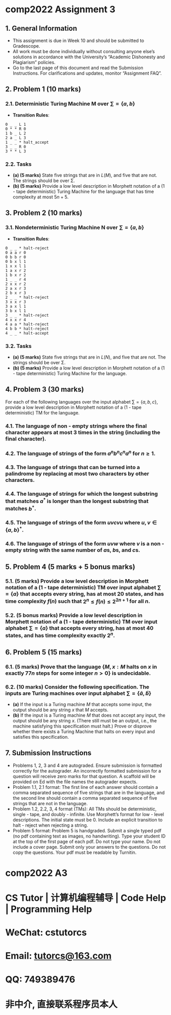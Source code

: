 # comp2022 Assignment 3

## 1. General Information
- This assignment is due in Week 10 and should be submitted to Gradescope.
- All work must be done individually without consulting anyone else’s solutions in accordance with the University’s “Academic Dishonesty and Plagiarism” policies.
- Go to the last page of this document and read the Submission Instructions. For clarifications and updates, monitor “Assignment FAQ”.

## 2. Problem 1 (10 marks)
### 2.1. Deterministic Turing Machine M over $\sum = \{a, b\}$
- **Transition Rules**:
```
0 _ _ L 1
0 * * R 0
1 b _ L 2
2 a _ L 3
1 _ _ * halt_accept
3 _ _ R 0
3 * * L 3
```
### 2.2. Tasks
- **(a) (5 marks)** State five strings that are in $L(M)$, and five that are not. The strings should be over Σ.
- **(b) (5 marks)** Provide a low level description in Morphett notation of a (1 - tape deterministic) Turing Machine for the language that has time complexity at most $5n + 5$.

## 3. Problem 2 (10 marks)
### 3.1. Nondeterministic Turing Machine N over $\sum = \{a, b\}$
- **Transition Rules**:
```
0 _ _ * halt-reject
0 a a r 0
0 b b r 0
0 b x l 1
1 x x l 1
1 a x r 2
1 b x r 2
1 _ _ r 4
2 x x r 2
2 a x r 3
2 b x r 3
2 _ _ * halt-reject
3 x x r 3
3 a x l 1
3 b x l 1
3 _ _ * halt-reject
4 x x r 4
4 a a * halt-reject
4 b b * halt-reject
4 _ _ * halt-accept
```
### 3.2. Tasks
- **(a) (5 marks)** State five strings that are in $L(N)$, and five that are not. The strings should be over Σ.
- **(b) (5 marks)** Provide a low level description in Morphett notation of a (1 - tape deterministic) Turing Machine for the language.

## 4. Problem 3 (30 marks)
For each of the following languages over the input alphabet $\sum = \{a, b, c\}$, provide a low level description in Morphett notation of a (1 - tape deterministic) TM for the language.
### 4.1. The language of non - empty strings where the final character appears at most 3 times in the string (including the final character).
### 4.2. The language of strings of the form $a^{n}b^{n}c^{n}a^{n}$ for $n ≥ 1$.
### 4.3. The language of strings that can be turned into a palindrome by replacing at most two characters by other characters.
### 4.4. The language of strings for which the longest substring that matches $a^{*}$ is longer than the longest substring that matches $b^{*}$.
### 4.5. The language of strings of the form $uvcvu$ where $u, v\in \{a, b\}^{*}$.
### 4.6. The language of strings of the form $uvw$ where $v$ is a non - empty string with the same number of $a$s, $b$s, and $c$s.

## 5. Problem 4 (5 marks + 5 bonus marks)
### 5.1. (5 marks) Provide a low level description in Morphett notation of a (1 - tape deterministic) TM over input alphabet $\sum = \{a\}$ that accepts every string, has at most 20 states, and has time complexity $f(n)$ such that $2^{n}≤f(n)≤2^{2n + 1}$ for all $n$.
### 5.2. (5 bonus marks) Provide a low level description in Morphett notation of a (1 - tape deterministic) TM over input alphabet $\sum = \{a\}$ that accepts every string, has at most 40 states, and has time complexity exactly $2^{n}$.

## 6. Problem 5 (15 marks)
### 6.1. (5 marks) Prove that the language $\{M, x: M$ halts on $x$ in exactly $77n$ steps for some integer $n > 0\}$ is undecidable.
### 6.2. (10 marks) Consider the following specification. The inputs are Turing machines over input alphabet $\sum = \{\bar{a}, \bar{b}\}$
- **(a)** If the input is a Turing machine $M$ that accepts some input, the output should be any string $x$ that $M$ accepts.
- **(b)** If the input is a Turing machine $M$ that does not accept any input, the output should be any string $x$. (There still must be an output, i.e., the machine satisfying this specification must halt.)
Prove or disprove whether there exists a Turing Machine that halts on every input and satisfies this specification.

## 7. Submission Instructions
- Problems 1, 2, 3 and 4 are autograded. Ensure submission is formatted correctly for the autograder. An incorrectly formatted submission for a question will receive zero marks for that question. A scaffold will be provided on Ed with the file names the autograder expects.
- Problem 1.1, 2.1 format: The first line of each answer should contain a comma separated sequence of five strings that are in the language, and the second line should contain a comma separated sequence of five strings that are not in the language.
- Problem 1.2, 2.2, 3, 4 format (TMs): All TMs should be deterministic, single - tape, and doubly - infinite. Use Morphett’s format for low - level descriptions. The initial state must be 0. Include an explicit transition to halt - reject when rejecting a string.
- Problem 5 format: Problem 5 is handgraded. Submit a single typed pdf (no pdf containing text as images, no handwriting). Type your student ID at the top of the first page of each pdf. Do not type your name. Do not include a cover page. Submit only your answers to the questions. Do not copy the questions. Your pdf must be readable by Turnitin.
# comp2022 A3

# CS Tutor | 计算机编程辅导 | Code Help | Programming Help

# WeChat: cstutorcs

# Email: tutorcs@163.com

# QQ: 749389476

# 非中介, 直接联系程序员本人
